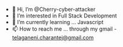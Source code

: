 - 👋 Hi, I’m @Cherry-cyber-attacker
- 👀 I’m interested in Full Stack Development
- 🌱 I’m currently learning ... Javascript
- 📫 How to reach me ... through my gmail - telaganeni.charantej@gmail.com
